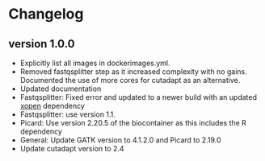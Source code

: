 Changelog
==========

<!--

Newest changes should be on top.

This document is user facing. Please word the changes in such a way
that users understand how the changes affect the new version.
-->

version 1.0.0
---------------------------
+ Explicitly list all images in dockerimages.yml.
+ Removed fastqsplitter step as it increased complexity with no gains.
  Documented the use of more cores for cutadapt as an alternative.
+ Updated documentation
+ Fastqsplitter: Fixed error and updated to a newer build with an updated [xopen](github.com/marcelm/xopen) dependency
+ Fastqsplitter: use version 1.1.
+ Picard: Use version 2.20.5 of the biocontainer as this includes the R dependency
+ General: Update GATK version to 4.1.2.0 and Picard to 2.19.0
+ Update cutadapt version to 2.4
